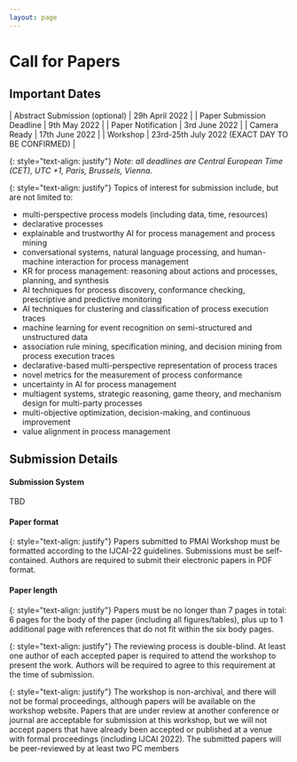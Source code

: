 ```yaml
---
layout: page
---
```


# Call for Papers

## Important Dates

| Abstract Submission (optional) | 29h April 2022                                  |
| Paper Submission Deadline      | 9th May 2022                                    |
| Paper Notification             | 3rd June 2022                                   |
| Camera Ready                   | 17th June 2022                                  |
| Workshop                       | 23rd-25th July 2022 (EXACT DAY TO BE CONFIRMED) |

{: style="text-align: justify"}
*Note*: _all deadlines are Central European Time (CET), UTC +1, Paris, Brussels, Vienna._

{: style="text-align: justify"}
Topics of interest for submission include, but are not limited to:
 - multi-perspective process models (including data, time, resources)
 - declarative processes
 - explainable and trustworthy AI for process management and process mining
 - conversational systems, natural language processing, and human-machine interaction for process management
 - KR for process management: reasoning about actions and processes, planning, and synthesis
 - AI techniques for process discovery, conformance checking, prescriptive and predictive monitoring
 - AI techniques for clustering and classification of process execution traces
 - machine learning for event recognition on semi-structured and unstructured data
 - association rule mining, specification mining, and decision mining from process execution traces
 - declarative-based multi-perspective representation of process traces
 - novel metrics for the measurement of process conformance
 - uncertainty in AI for process management
 - multiagent systems, strategic reasoning, game theory, and mechanism design for multi-party processes
 - multi-objective optimization, decision-making, and continuous improvement
 - value alignment in process management

## Submission Details 

#### Submission System
TBD
#### Paper format
{: style="text-align: justify"}
Papers submitted to PMAI Workshop must be formatted according to the IJCAI-22 guidelines. Submissions must be self-contained. Authors are required to submit their electronic papers in PDF format.
#### Paper length
{: style="text-align: justify"}
Papers must be no longer than 7 pages in total: 6 pages for the body of the paper (including all figures/tables), plus up to 1 additional page with references that do not fit within the six body pages. 

{: style="text-align: justify"}
The reviewing process is double-blind. At least one author of each accepted paper is required to attend the workshop to present the work. Authors will be required to agree to this requirement at the time of submission.

{: style="text-align: justify"}
The workshop is non-archival, and there will not be formal proceedings, although papers will be available on the workshop website. Papers that are under review at another conference or journal are acceptable for submission at this workshop, but we will not accept papers that have already been accepted or published at a venue with formal proceedings (including IJCAI 2022). The submitted papers will be peer-reviewed by at least two PC members